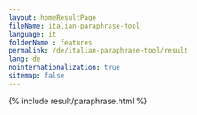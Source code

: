 ```yaml
---
layout: homeResultPage
fileName: italian-paraphrase-tool
language: it
folderName : features
permalink: /de/italian-paraphrase-tool/result
lang: de
nointernationalization: true
sitemap: false
---
```

{% include result/paraphrase.html %}

<script src="/js/result/paraprashing.js" data-foldername="{{page.folderName}}" data-lang="{{page.lang}}"></script>